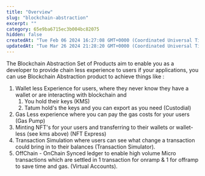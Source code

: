 ```yaml
---
title: "Overview"
slug: "blockchain-abstraction"
excerpt: ""
category: 65e9ba6715ec3b004bc82075
hidden: false
createdAt: "Tue Feb 06 2024 16:27:08 GMT+0000 (Coordinated Universal Time)"
updatedAt: "Tue Mar 26 2024 21:28:20 GMT+0000 (Coordinated Universal Time)"
---
```

The Blockchain Abstraction Set of Products aim to enable you as a developer to provide chain less experience to users if your applications, you can use Blockchain Abstraction product to achieve things like : 

1. Wallet less Experience for users, where they never know they have a wallet or are interacting with blockchain and 
   1. You hold their keys (KMS)
   2. Tatum hold's the keys and you can export as you need (Custodial)
2. Gas Less experience where you can pay the gas costs for your users (Gas Pump)
3. Minting NFT's for your users and transferring to their wallets or wallet-less (see kms above) (NFT Express)
4. Transaction Simulation where users can see what change a transaction could bring in to their balances (Transaction Simulator).
5. OffChain - OnChain Synced ledger to enable high volume Micro transactions which are settled in 1 transaction for onramp & 1 for offramp to save time and gas. (Virtual Accounts).
